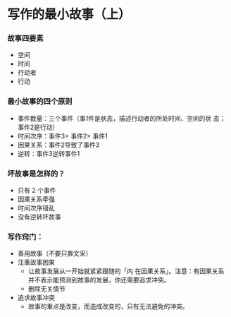 # 写作的最小故事（上）
### 故事四要素
- 空间
- 时间
- 行动者
- 行动
### 最小故事的四个原则
- 事件数量：三个事件（事1件是状态，描述行动者的所处时间、空间的状
态；事件2是行动）
- 时间次序：事件3>	事件2>	事件1
- 因果关系：事件2导致了事件3
- 逆转：事件3逆转事件1
### 坏故事是怎样的？
- 只有	2	个事件
- 因果关系牵强
- 时间次序错乱
- 没有逆转坏故事
### 写作窍门：
- 善用故事（不要只靠文采）
- 注重故事因果
  - 让故事发展从一开始就紧紧跟随的「内
在因果关系」。注意：有因果关系并不表示能预测到故事的发展，你还需要追求冲突。
  - 删除无关情节
- 追求故事冲突
  - 故事的重点是改变，而造成改变的，只有无法避免的冲突。


